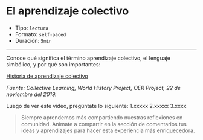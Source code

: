 # El aprendizaje colectivo

* Tipo: `lectura`
* Formato: `self-paced`
* Duración: `5min`

***
Conoce qué significa el término aprendizaje colectivo, el lenguaje simbólico, y por qué son importantes:

[Historia de aprendizaje colectivo](https://youtu.be/CBKqvEnmrjs?t=58)

*Fuente: Collective Learning, World History Project, OER Project, 22 de noviembre del 2019.*

Luego de ver este video, pregúntate lo siguiente:
1.xxxxx
2.xxxxx
3.xxxx

>Siempre aprendemos más compartiendo nuestras reflexiones en comunidad.
Anímate a compartir en la sección de comentarios tus ideas y aprendizajes
para hacer esta experiencia más enriquecedora.

